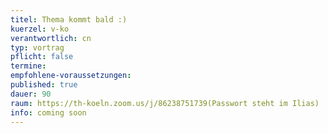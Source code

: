 ```yaml
---
titel: Thema kommt bald :)
kuerzel: v-ko
verantwortlich: cn
typ: vortrag
pflicht: false
termine:
empfohlene-voraussetzungen: 
published: true
dauer: 90
raum: https://th-koeln.zoom.us/j/86238751739(Passwort steht im Ilias)
info: coming soon
---
```

